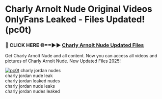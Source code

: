 # Charly Arnolt Nude Original Videos 0nlyFans Leaked - Files Updated! (pc0t)

<h3>🔴 CLICK HERE 🌐==►► <a href="https://tinyurl.com/4mcuefdz" rel="nofollow">Charly Arnolt Nude Updated Files</a></h3>

Get Charly Arnolt Nude and all content. Now you can access all videos and pictures of Charly Arnolt Nude. New Updated Files 2025!

[![pc0t](https://i.imgur.com/StAQSOY.gif)](https://tinyurl.com/4mcuefdz)
charly jordan nudes<br>
charly jordan nude leak<br>
charly jordan leaked nudes<br>
charly jordan nude leaks<br>
charly jordan nudes leaked